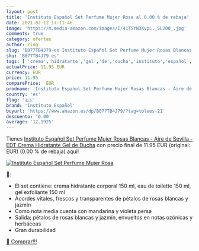 ```yaml
---
layout: post
title: 'Instituto Español Set Perfume Mujer Rosa al 0.00 % de rebaja'
date: 2021-02-12 17:11:46
image: 'https://m.media-amazon.com/images/I/41TSYN3XvpL._SL200_.jpg'
comments: true
category: ofertas
author: ring
slug: 'B077TB4J79-es Instituto Español Set Perfume Mujer Rosas Blancas - Aire...'
sku: 'B077TB4J79-es'
tags: [ 'crema','hidratante','gel','de','ducha','instituto','español', ]
actualPrice: 11.95 EUR
currency: EUR
price: 11.95
comparePrice:  EUR
prodname: 'Instituto Español Set Perfume Mujer Rosas Blancas - Aire de Sevilla - EDT  Crema Hidratante  Gel de Ducha'
country: 'es'
flag: '🇪🇸'
brand: 'Instituto Español'
buyurl: 'https://www.amazon.es/dp/B077TB4J79/?tag=tolees-21'
descuento: '0.00'
average: '12.1925'
---
```


Tienes [Instituto Español Set Perfume Mujer Rosas Blancas - Aire de Sevilla - EDT  Crema Hidratante  Gel de Ducha](https://www.amazon.es/dp/B077TB4J79/?tag=tolees-21) con precio final de  11.95 EUR (original:  EUR) (0.00 %  de rebaja) aqui!

[![Instituto Español Set Perfume Mujer Rosa](https://m.media-amazon.com/images/I/41TSYN3XvpL._SL200_.jpg)](https://www.amazon.es/dp/B077TB4J79/?tag=tolees-21)

🔎:

- El set contiene: crema hidratante corporal 150 ml, eau de toilette 150 ml, gel exfoliante 150 ml
- Acordes vitales, frescos y transparentes de pétalos de rosas blancas y jazmín
- Como nota media cuenta con mandarina y violeta persa
- Salida; pétalos de rosas blancas y jazmín, envueltos en notas ozónicas y herbáceas
- Gran durabilidad

[🛒 Comprar!!!](https://www.amazon.es/dp/B077TB4J79/?tag=tolees-21)
